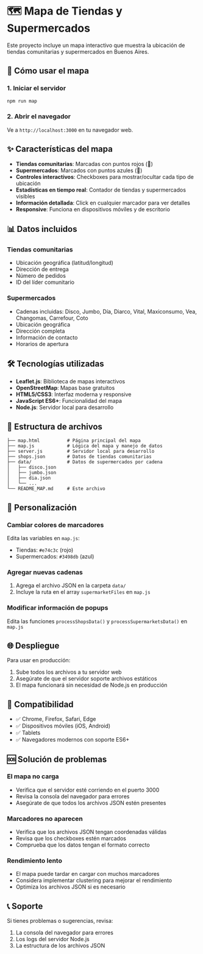 # 🗺️ Mapa de Tiendas y Supermercados

Este proyecto incluye un mapa interactivo que muestra la ubicación de tiendas comunitarias y supermercados en Buenos Aires.

## 🚀 Cómo usar el mapa

### 1. Iniciar el servidor
```bash
npm run map
```

### 2. Abrir el navegador
Ve a `http://localhost:3000` en tu navegador web.

## ✨ Características del mapa

- **Tiendas comunitarias**: Marcadas con puntos rojos (🏪)
- **Supermercados**: Marcados con puntos azules (🛒)
- **Controles interactivos**: Checkboxes para mostrar/ocultar cada tipo de ubicación
- **Estadísticas en tiempo real**: Contador de tiendas y supermercados visibles
- **Información detallada**: Click en cualquier marcador para ver detalles
- **Responsive**: Funciona en dispositivos móviles y de escritorio

## 📊 Datos incluidos

### Tiendas comunitarias
- Ubicación geográfica (latitud/longitud)
- Dirección de entrega
- Número de pedidos
- ID del líder comunitario

### Supermercados
- Cadenas incluidas: Disco, Jumbo, Día, Diarco, Vital, Maxiconsumo, Vea, Changomas, Carrefour, Coto
- Ubicación geográfica
- Dirección completa
- Información de contacto
- Horarios de apertura

## 🛠️ Tecnologías utilizadas

- **Leaflet.js**: Biblioteca de mapas interactivos
- **OpenStreetMap**: Mapas base gratuitos
- **HTML5/CSS3**: Interfaz moderna y responsive
- **JavaScript ES6+**: Funcionalidad del mapa
- **Node.js**: Servidor local para desarrollo

## 📁 Estructura de archivos

```
├── map.html          # Página principal del mapa
├── map.js            # Lógica del mapa y manejo de datos
├── server.js         # Servidor local para desarrollo
├── shops.json        # Datos de tiendas comunitarias
├── data/             # Datos de supermercados por cadena
│   ├── disco.json
│   ├── jumbo.json
│   ├── dia.json
│   └── ...
└── README_MAP.md     # Este archivo
```

## 🔧 Personalización

### Cambiar colores de marcadores
Edita las variables en `map.js`:
- Tiendas: `#e74c3c` (rojo)
- Supermercados: `#3498db` (azul)

### Agregar nuevas cadenas
1. Agrega el archivo JSON en la carpeta `data/`
2. Incluye la ruta en el array `supermarketFiles` en `map.js`

### Modificar información de popups
Edita las funciones `processShopsData()` y `processSupermarketsData()` en `map.js`

## 🌐 Despliegue

Para usar en producción:
1. Sube todos los archivos a tu servidor web
2. Asegúrate de que el servidor soporte archivos estáticos
3. El mapa funcionará sin necesidad de Node.js en producción

## 📱 Compatibilidad

- ✅ Chrome, Firefox, Safari, Edge
- ✅ Dispositivos móviles (iOS, Android)
- ✅ Tablets
- ✅ Navegadores modernos con soporte ES6+

## 🆘 Solución de problemas

### El mapa no carga
- Verifica que el servidor esté corriendo en el puerto 3000
- Revisa la consola del navegador para errores
- Asegúrate de que todos los archivos JSON estén presentes

### Marcadores no aparecen
- Verifica que los archivos JSON tengan coordenadas válidas
- Revisa que los checkboxes estén marcados
- Comprueba que los datos tengan el formato correcto

### Rendimiento lento
- El mapa puede tardar en cargar con muchos marcadores
- Considera implementar clustering para mejorar el rendimiento
- Optimiza los archivos JSON si es necesario

## 📞 Soporte

Si tienes problemas o sugerencias, revisa:
1. La consola del navegador para errores
2. Los logs del servidor Node.js
3. La estructura de los archivos JSON 